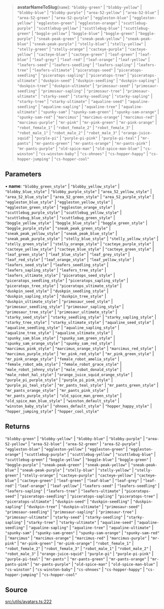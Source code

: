 > **avatarNameToSlug**(`name`): `"blobby-green"` \| `"blobby-yellow"` \| `"blobby-blue"` \| `"blobby-purple"` \| `"area-52-yellow"` \| `"area-52-blue"` \| `"area-52-green"` \| `"area-52-purple"` \| `"eggleston-blue"` \| `"eggleston-yellow"` \| `"eggleston-green"` \| `"eggleston-orange"` \| `"scuttlebug-purple"` \| `"scuttlebug-yellow"` \| `"scuttlebug-blue"` \| `"scuttlebug-green"` \| `"boggle-yellow"` \| `"boggle-blue"` \| `"boggle-green"` \| `"boggle-purple"` \| `"sneak-peak-green"` \| `"sneak-peak-yellow"` \| `"sneak-peak-blue"` \| `"sneak-peak-purple"` \| `"stelly-blue"` \| `"stelly-yellow"` \| `"stelly-green"` \| `"stelly-orange"` \| `"cacteye-purple"` \| `"cacteye-yellow"` \| `"cacteye-blue"` \| `"cacteye-green"` \| `"leaf-green"` \| `"leaf-blue"` \| `"leaf-grey"` \| `"leaf-red"` \| `"leaf-orange"` \| `"leaf-yellow"` \| `"leafers-seed"` \| `"leafers-seedling"` \| `"leafers-sapling"` \| `"leafers-tree"` \| `"leafers-ultimate"` \| `"piceratops-seed"` \| `"piceratops-seedling"` \| `"piceratops-sapling"` \| `"piceratops-tree"` \| `"piceratops-ultimate"` \| `"duskpin-seed"` \| `"duskpin-seedling"` \| `"duskpin-sapling"` \| `"duskpin-tree"` \| `"duskpin-ultimate"` \| `"primosaur-seed"` \| `"primosaur-seedling"` \| `"primosaur-sapling"` \| `"primosaur-tree"` \| `"primosaur-ultimate"` \| `"starky-seed"` \| `"starky-seedling"` \| `"starky-sapling"` \| `"starky-tree"` \| `"starky-ultimate"` \| `"aqualine-seed"` \| `"aqualine-seedling"` \| `"aqualine-sapling"` \| `"aqualine-tree"` \| `"aqualine-ultimate"` \| `"spunky-sam"` \| `"spunky-sam-green"` \| `"spunky-sam-orange"` \| `"spunky-sam-red"` \| `"marcimus"` \| `"marcimus-orange"` \| `"marcimus-red"` \| `"marcimus-purple"` \| `"mr-pink"` \| `"mr-pink-green"` \| `"mr-pink-orange"` \| `"robot_female_1"` \| `"robot_female_2"` \| `"robot_female_3"` \| `"robot_male_1"` \| `"robot_male_2"` \| `"robot_male_3"` \| `"orange-juice-squid"` \| `"purple-pi"` \| `"purple-pi-pink"` \| `"purple-pi-teal"` \| `"mr-pants"` \| `"mr-pants-green"` \| `"mr-pants-orange"` \| `"mr-pants-pink"` \| `"mr-pants-purple"` \| `"old-spice-man"` \| `"old-spice-man-blue"` \| `"cs-winston"` \| `"cs-winston-baby"` \| `"cs-ohnoes"` \| `"cs-hopper-happy"` \| `"cs-hopper-jumping"` \| `"cs-hopper-cool"`

## Parameters

• **name**: `"blobby_green_style"` \| `"blobby_yellow_style"` \| `"blobby_blue_style"` \| `"blobby_purple_style"` \| `"area_52_yellow_style"` \| `"area_52_blue_style"` \| `"area_52_green_style"` \| `"area_52_purple_style"` \| `"eggleston_blue_style"` \| `"eggleston_yellow_style"` \| `"eggleston_green_style"` \| `"eggleston_orange_style"` \| `"scuttlebug_purple_style"` \| `"scuttlebug_yellow_style"` \| `"scuttlebug_blue_style"` \| `"scuttlebug_green_style"` \| `"boggle_yellow_style"` \| `"boggle_blue_style"` \| `"boggle_green_style"` \| `"boggle_purple_style"` \| `"sneak_peak_green_style"` \| `"sneak_peak_yellow_style"` \| `"sneak_peak_blue_style"` \| `"sneak_peak_purple_style"` \| `"stelly_blue_style"` \| `"stelly_yellow_style"` \| `"stelly_green_style"` \| `"stelly_orange_style"` \| `"cacteye_purple_style"` \| `"cacteye_yellow_style"` \| `"cacteye_blue_style"` \| `"cacteye_green_style"` \| `"leaf_green_style"` \| `"leaf_blue_style"` \| `"leaf_grey_style"` \| `"leaf_red_style"` \| `"leaf_orange_style"` \| `"leaf_yellow_style"` \| `"leafers_seed_style"` \| `"leafers_seedling_style"` \| `"leafers_sapling_style"` \| `"leafers_tree_style"` \| `"leafers_ultimate_style"` \| `"piceratops_seed_style"` \| `"piceratops_seedling_style"` \| `"piceratops_sapling_style"` \| `"piceratops_tree_style"` \| `"piceratops_ultimate_style"` \| `"duskpin_seed_style"` \| `"duskpin_seedling_style"` \| `"duskpin_sapling_style"` \| `"duskpin_tree_style"` \| `"duskpin_ultimate_style"` \| `"primosaur_seed_style"` \| `"primosaur_seedling_style"` \| `"primosaur_sapling_style"` \| `"primosaur_tree_style"` \| `"primosaur_ultimate_style"` \| `"starky_seed_style"` \| `"starky_seedling_style"` \| `"starky_sapling_style"` \| `"starky_tree_style"` \| `"starky_ultimate_style"` \| `"aqualine_seed_style"` \| `"aqualine_seedling_style"` \| `"aqualine_sapling_style"` \| `"aqualine_tree_style"` \| `"aqualine_ultimate_style"` \| `"spunky_sam_blue_style"` \| `"spunky_sam_green_style"` \| `"spunky_sam_orange_style"` \| `"spunky_sam_red_style"` \| `"marcimus_pink_style"` \| `"marcimus_orange_style"` \| `"marcimus_red_style"` \| `"marcimus_purple_style"` \| `"mr_pink_red_style"` \| `"mr_pink_green_style"` \| `"mr_pink_orange_style"` \| `"female_robot_amelia_style"` \| `"female_robot_ada_style"` \| `"female_robot_grace_style"` \| `"male_robot_johnny_style"` \| `"male_robot_donald_style"` \| `"male_robot_hal_style"` \| `"orange_juice_squid_orange_style"` \| `"purple_pi_purple_style"` \| `"purple_pi_pink_style"` \| `"purple_pi_teal_style"` \| `"mr_pants_teal_style"` \| `"mr_pants_green_style"` \| `"mr_pants_orange_style"` \| `"mr_pants_pink_style"` \| `"mr_pants_purple_style"` \| `"old_spice_man_green_style"` \| `"old_spice_man_blue_style"` \| `"winston_default_style"` \| `"winston_baby_style"` \| `"ohnoes_default_style"` \| `"hopper_happy_style"` \| `"hopper_jumping_style"` \| `"hopper_cool_style"`

## Returns

`"blobby-green"` \| `"blobby-yellow"` \| `"blobby-blue"` \| `"blobby-purple"` \| `"area-52-yellow"` \| `"area-52-blue"` \| `"area-52-green"` \| `"area-52-purple"` \| `"eggleston-blue"` \| `"eggleston-yellow"` \| `"eggleston-green"` \| `"eggleston-orange"` \| `"scuttlebug-purple"` \| `"scuttlebug-yellow"` \| `"scuttlebug-blue"` \| `"scuttlebug-green"` \| `"boggle-yellow"` \| `"boggle-blue"` \| `"boggle-green"` \| `"boggle-purple"` \| `"sneak-peak-green"` \| `"sneak-peak-yellow"` \| `"sneak-peak-blue"` \| `"sneak-peak-purple"` \| `"stelly-blue"` \| `"stelly-yellow"` \| `"stelly-green"` \| `"stelly-orange"` \| `"cacteye-purple"` \| `"cacteye-yellow"` \| `"cacteye-blue"` \| `"cacteye-green"` \| `"leaf-green"` \| `"leaf-blue"` \| `"leaf-grey"` \| `"leaf-red"` \| `"leaf-orange"` \| `"leaf-yellow"` \| `"leafers-seed"` \| `"leafers-seedling"` \| `"leafers-sapling"` \| `"leafers-tree"` \| `"leafers-ultimate"` \| `"piceratops-seed"` \| `"piceratops-seedling"` \| `"piceratops-sapling"` \| `"piceratops-tree"` \| `"piceratops-ultimate"` \| `"duskpin-seed"` \| `"duskpin-seedling"` \| `"duskpin-sapling"` \| `"duskpin-tree"` \| `"duskpin-ultimate"` \| `"primosaur-seed"` \| `"primosaur-seedling"` \| `"primosaur-sapling"` \| `"primosaur-tree"` \| `"primosaur-ultimate"` \| `"starky-seed"` \| `"starky-seedling"` \| `"starky-sapling"` \| `"starky-tree"` \| `"starky-ultimate"` \| `"aqualine-seed"` \| `"aqualine-seedling"` \| `"aqualine-sapling"` \| `"aqualine-tree"` \| `"aqualine-ultimate"` \| `"spunky-sam"` \| `"spunky-sam-green"` \| `"spunky-sam-orange"` \| `"spunky-sam-red"` \| `"marcimus"` \| `"marcimus-orange"` \| `"marcimus-red"` \| `"marcimus-purple"` \| `"mr-pink"` \| `"mr-pink-green"` \| `"mr-pink-orange"` \| `"robot_female_1"` \| `"robot_female_2"` \| `"robot_female_3"` \| `"robot_male_1"` \| `"robot_male_2"` \| `"robot_male_3"` \| `"orange-juice-squid"` \| `"purple-pi"` \| `"purple-pi-pink"` \| `"purple-pi-teal"` \| `"mr-pants"` \| `"mr-pants-green"` \| `"mr-pants-orange"` \| `"mr-pants-pink"` \| `"mr-pants-purple"` \| `"old-spice-man"` \| `"old-spice-man-blue"` \| `"cs-winston"` \| `"cs-winston-baby"` \| `"cs-ohnoes"` \| `"cs-hopper-happy"` \| `"cs-hopper-jumping"` \| `"cs-hopper-cool"`

## Source

[src/utils/avatars.ts:222](https://github.com/bhavjitChauhan/khan-api/blob/214cc6672777162cd3ec638a3ad3a22f7fe37e04/src/utils/avatars.ts#L222)
